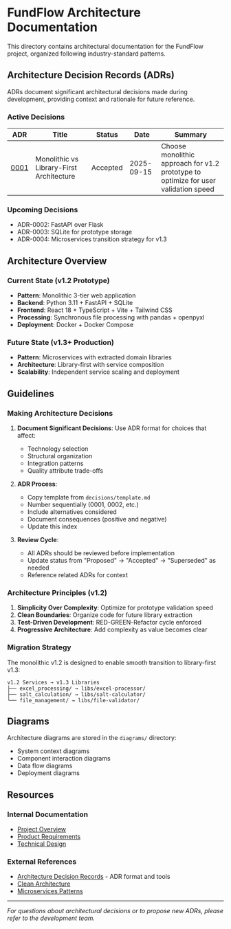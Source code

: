 # FundFlow Architecture Documentation

This directory contains architectural documentation for the FundFlow project, organized following industry-standard patterns.

## Architecture Decision Records (ADRs)

ADRs document significant architectural decisions made during development, providing context and rationale for future reference.

### Active Decisions

| ADR | Title | Status | Date | Summary |
|-----|-------|--------|------|---------|
| [0001](decisions/0001-monolithic-vs-library-first.md) | Monolithic vs Library-First Architecture | Accepted | 2025-09-15 | Choose monolithic approach for v1.2 prototype to optimize for user validation speed |

### Upcoming Decisions

- ADR-0002: FastAPI over Flask
- ADR-0003: SQLite for prototype storage
- ADR-0004: Microservices transition strategy for v1.3

## Architecture Overview

### Current State (v1.2 Prototype)
- **Pattern**: Monolithic 3-tier web application
- **Backend**: Python 3.11 + FastAPI + SQLite
- **Frontend**: React 18 + TypeScript + Vite + Tailwind CSS
- **Processing**: Synchronous file processing with pandas + openpyxl
- **Deployment**: Docker + Docker Compose

### Future State (v1.3+ Production)
- **Pattern**: Microservices with extracted domain libraries
- **Architecture**: Library-first with service composition
- **Scalability**: Independent service scaling and deployment

## Guidelines

### Making Architecture Decisions

1. **Document Significant Decisions**: Use ADR format for choices that affect:
   - Technology selection
   - Structural organization
   - Integration patterns
   - Quality attribute trade-offs

2. **ADR Process**:
   - Copy template from `decisions/template.md`
   - Number sequentially (0001, 0002, etc.)
   - Include alternatives considered
   - Document consequences (positive and negative)
   - Update this index

3. **Review Cycle**:
   - All ADRs should be reviewed before implementation
   - Update status from "Proposed" → "Accepted" → "Superseded" as needed
   - Reference related ADRs for context

### Architecture Principles (v1.2)

1. **Simplicity Over Complexity**: Optimize for prototype validation speed
2. **Clean Boundaries**: Organize code for future library extraction
3. **Test-Driven Development**: RED-GREEN-Refactor cycle enforced
4. **Progressive Architecture**: Add complexity as value becomes clear

### Migration Strategy

The monolithic v1.2 is designed to enable smooth transition to library-first v1.3:

```
v1.2 Services → v1.3 Libraries
├── excel_processing/ → libs/excel-processor/
├── salt_calculation/ → libs/salt-calculator/
└── file_management/ → libs/file-validator/
```

## Diagrams

Architecture diagrams are stored in the `diagrams/` directory:

- System context diagrams
- Component interaction diagrams
- Data flow diagrams
- Deployment diagrams

## Resources

### Internal Documentation
- [Project Overview](../../claude.md)
- [Product Requirements](../../prototype/v1.2/FundFlow%20PRD%20v1.2.md)
- [Technical Design](../../prototype/v1.2/FundFlow%20TDD%20v1.2.md)

### External References
- [Architecture Decision Records](https://adr.github.io/) - ADR format and tools
- [Clean Architecture](https://blog.cleancoder.com/uncle-bob/2012/08/13/the-clean-architecture.html)
- [Microservices Patterns](https://microservices.io/patterns/index.html)

---

*For questions about architectural decisions or to propose new ADRs, please refer to the development team.*